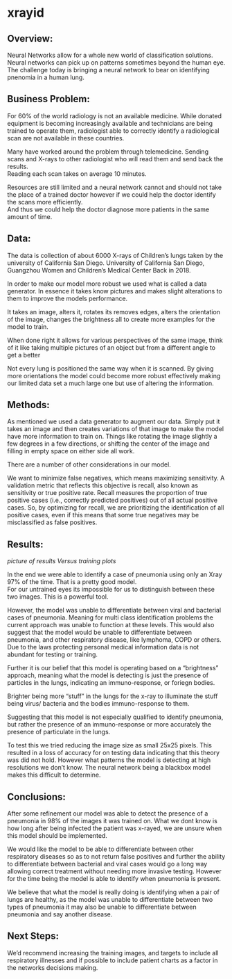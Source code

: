 # xrayid


## Overview:
Neural Networks allow for a whole new world of classification solutions. Neural networks can pick up on patterns sometimes beyond the human eye. The challenge today is bringing a neural network to bear on identifying pnenomia in a human lung. 

## Business Problem:

For 60% of the world radiology is not an available medicine. While donated equipment is becoming increasingly available and technicians are being trained to operate them, radiologist able to correctly identify a radiological scan are not available in these countries.

Many have worked around the problem through telemedicine. Sending scans and X-rays to other radiologist who will read them and send back the results.  
Reading each scan takes on average 10 minutes. 

Resources are still limited and a neural network cannot and should not take the place of a trained doctor however if we could help the doctor identify the scans more efficiently.  
And thus we could help the doctor diagnose more patients in the same amount of time.  


## Data:

The data is collection of about 6000 X-rays of Children’s lungs taken by the university of California San Diego. University of California San Diego, Guangzhou Women and Children’s Medical Center Back in 2018.

  
In order to make our model more robust we used what is called a data generator. In essence it takes know pictures and makes slight alterations to them to improve the models performance.  


It takes an image, alters it, rotates its removes edges, alters the orientation of the image, changes the brightness all to create more examples for the model to train. 

When done right it allows for various perspectives of the same image, think of it like taking multiple pictures of an object but from a different angle to get a better 

Not every lung is positioned the same way when it is scanned. By giving more orientations the model could become more robust effectively making our limited data set a much large one but use of altering the information.


## Methods:

As mentioned we used a data generator to augment our data. Simply put it takes an image and then creates variations of that image to make the model have more information to train on. Things like rotating the image slightly a few degrees in a few directions, or shifting the center of the image and filling in empty space on either side all work.

There are a number of other considerations in our model.

We want to minimize false negatives, which means maximizing sensitivity. A validation metric that reflects this objective is recall, also known as sensitivity or true positive rate. Recall measures the proportion of true positive cases (i.e., correctly predicted positives) out of all actual positive cases. So, by optimizing for recall, we are prioritizing the identification of all positive cases, even if this means that some true negatives may be misclassified as false positives.





## Results:

*picture of results Versus training plots*




In the end we were able to identify a case of pneumonia using only an Xray 97% of the time. That is a pretty good model.  
For our untrained eyes its impossible for us to distinguish between these two images. This is a powerful tool.  

However, the model was unable to differentiate between viral and bacterial cases of pneumonia. Meaning for multi class identification problems the current approach was unable to function at these levels.  This would also suggest that the model would be unable to differentiate between pneumonia, and other respiratory disease, like lymphoma, COPD or others. Due to the laws protecting personal medical information data is not abundant for testing or training.

Further it is our belief that this model is operating based on a “brightness” approach, meaning what the model is detecting is just the presence of particles in the lungs, indicating an immuno-response, or foriegn bodies. 

Brighter being more “stuff” in the lungs for the x-ray to illuminate the stuff being virus/ bacteria and the bodies immuno-response to them.

Suggesting that this model is not especially qualified to identify pneumonia, but rather the presence of an immuno-response or more accurately the presence of particulate in the lungs.

To test this we tried reducing the image size as small 25x25 pixels. This resulted in a loss of accuracy for on testing data indicating that this theory was did not hold. However what patterns the model is detecting at high resolutions we don’t know.   The neural network being a blackbox model makes this difficult to determine. 



## Conclusions:

After some refinement our model was able to detect the presence of a pneumonia in 98% of the images it was trained on.
What we dont know is how long after being infected the patient was x-rayed, we are unsure when this model should be implemented.  

We would like the model to be able to differentiate between other respiratory diseases so as to not return false positives and further the ability to differentiate between bacterial and viral cases would go a long way allowing correct treatment without needing more invasive testing. However for the time being the model is able to identify when pneumonia is present.

We believe that what the model is really doing is identifying when a pair of lungs are healthy, as the model was unable to differentiate between two types of pneumonia it may also be unable to differentiate between pneumonia and say another disease.  


## Next Steps:

We’d recommend increasing the training images, and targets to include all respiratory illnesses and if possible to include patient charts as a factor in the networks decisions making.
